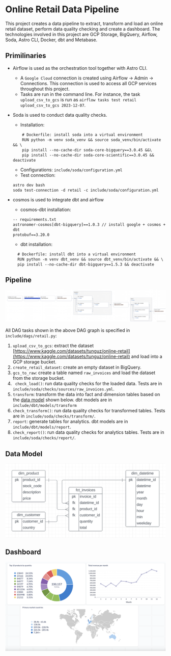 # Online Retail Data Pipeline 
This project creates a data pipeline to extract, transform and load an online retail dataset, perform data quality checking and create a dashboard. The technologies involved in this project are GCP Storage, BigQuery, Airflow, Soda, Astro CLI, Docker, dbt and Metabase.

## Primilinaries 
* Airflow is used as the orchestration tool together with Astro CLI.
     * A `Google Cloud` connection is created using Airflow → Admin → Connections. This connection is used to access all GCP services throughout this project.
     * Tasks are run in the command line. For instance, the task `upload_csv_to_gcs` is run as `airflow tasks test retail upload_csv_to_gcs 2023-12-07`. 
* Soda is used to conduct data quality checks.
    * Installation:
  ```
      # Dockerfile: install soda into a virtual environment
      RUN python -m venv soda_venv && source soda_venv/bin/activate && \
      pip install --no-cache-dir soda-core-bigquery==3.0.45 &&\
      pip install --no-cache-dir soda-core-scientific==3.0.45 && deactivate
  ```
    * Configurations: `include/soda/configuration.yml`
    * Test connection:
  ```
  astro dev bash
  soda test-connection -d retail -c include/soda/configuration.yml
  ```

* cosmos is used to integrate dbt and airflow
    * cosmos-dbt installation:
  ```
  -- requirements.txt
  astronomer-cosmos[dbt-bigquery]==1.0.3 // install google + cosmos + dbt
  protobuf==3.20.0
  ```
    * dbt installation:
  ```
    # Dockerfile: install dbt into a virtual environment
    RUN python -m venv dbt_venv && source dbt_venv/bin/activate && \
    pip install --no-cache-dir dbt-bigquery==1.5.3 && deactivate
  ```

## Pipeline
![](./images/dag_graph.png)

All DAG tasks shown in the above DAG graph is specified in `include/dags/retail.py`: 
1. `upload_csv_to_gcs`: extract the dataset [https://www.kaggle.com/datasets/tunguz/online-retail](https://www.kaggle.com/datasets/tunguz/online-retail) and load into a GCP storage bucket.
2. `create_retail_dataset`: create an empty dataset in BigQuery. 
3. `gcs_to_raw`: create a table named `raw_invoices` and load the dataset from the storage bucket. 
4. ` check_load()`: run data quality checks for the loaded data. Tests are in `include/soda/checks/sources/raw_invoices.yml`.  
5. `transform`: transform the data into fact and dimension tables based on the [data model](./images/data_model.png) shown below. dbt models are in `include/dbt/models/transform`
6. `check_transform()`: run data quality checks for transformed tables. Tests are in `include/soda/checks/transform/`. 
7. `report`: generate tables for analytics. dbt models are in `include/dbt/models/report`. 
8. `check_report()`: run data quality checks for analytics tables. Tests are in `include/soda/checks/report/`.

## Data Model
![](./images/data_model.png)

## Dashboard 
![](./images/retail-dashboard-Metabase.png)
